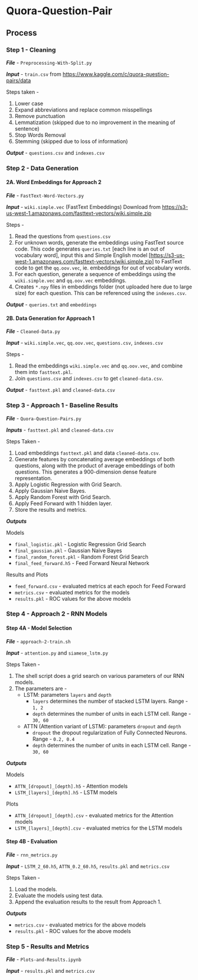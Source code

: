# Quora-Question-Pair

## Process

### Step 1 - Cleaning

***File*** - `Preprocessing-With-Split.py`

***Input*** - `train.csv` from https://www.kaggle.com/c/quora-question-pairs/data

Steps taken -
1. Lower case
2. Expand abbreviations and replace common misspellings
3. Remove punctuation
4. Lemmatization (skipped due to no improvement in the meaning of sentence)
5. Stop Words Removal
6. Stemming (skipped due to loss of information)

***Output*** - `questions.csv` and `indexes.csv`

### Step 2 - Data Generation

#### 2A. Word Embeddings for Approach 2

***File*** - `FastText-Word-Vectors.py`

***Input*** - `wiki.simple.vec` (FastText Embeddings) Download from https://s3-us-west-1.amazonaws.com/fasttext-vectors/wiki.simple.zip

Steps -
1. Read the questions from `questions.csv`
2. For unknown words, generate the embeddings using FastText source code. This code generates `queries.txt` [each line is an out of vocabulary word], input this and Simple English model [https://s3-us-west-1.amazonaws.com/fasttext-vectors/wiki.simple.zip] to FastText code to get the `qq.oov.vec`, ie. embeddings for out of vocabulary words.
3. For each question, generate a sequence of embeddings using the `wiki.simple.vec` and `qq.oov.vec` embeddings.
4. Creates `*.npy` files in embeddings folder (not uploaded here due to large size) for each question. This can be referenced using the `indexes.csv`.

***Output*** - `queries.txt` and `embeddings`

#### 2B. Data Generation for Approach 1

***File*** - `Cleaned-Data.py`

***Input*** - `wiki.simple.vec`, `qq.oov.vec`, `questions.csv`, `indexes.csv`

Steps -
1. Read the embeddings `wiki.simple.vec` and `qq.oov.vec`, and combine them into `fasttext.pkl`.
2. Join `questions.csv` and `indexes.csv` to get `cleaned-data.csv`.

***Output*** - `fasttext.pkl` and `cleaned-data.csv`

### Step 3 - Approach 1 - Baseline Results

***File*** - `Quora-Question-Pairs.py`

***Inputs*** - `fasttext.pkl` and `cleaned-data.csv`

Steps Taken -
1. Load embeddings `fasttext.pkl` and data `cleaned-data.csv`.
2. Generate features by concatenating average embeddings of both questions, along with the product of average embeddings of both questions. This generates a 900-dimension dense feature representation.
3. Apply Logistic Regression with Grid Search.
4. Apply Gaussian Naive Bayes.
5. Apply Random Forest with Grid Search.
6. Apply Feed Forward with 1 hidden layer.
7. Store the results and metrics.

***Outputs***

Models
- `final_logistic.pkl` - Logistic Regression Grid Search
- `final_gaussian.pkl` - Gaussian Naive Bayes
- `final_random_forest.pkl` - Random Forest Grid Search
- `final_feed_forward.h5` - Feed Forward Neural Network

Results and Plots
- `feed_forward.csv` - evaluated metrics at each epoch for Feed Forward
- `metrics.csv` - evaluated metrics for the models
- `results.pkl` - ROC values for the above models

### Step 4 - Approach 2 - RNN Models

#### Step 4A - Model Selection

***File*** - `approach-2-train.sh`

***Input*** - `attention.py` and `siamese_lstm.py`

Steps Taken -
1. The shell script does a grid search on various parameters of our RNN models.
2. The parameters are -
    - LSTM: parameters `layers` and `depth`
        - `layers` determines the number of stacked LSTM layers. Range - `1, 2`
        - `depth` determines the number of units in each LSTM cell. Range - `30, 60`
    - ATTN (Attention variant of LSTM): parameters `dropout` and `depth`
        - `dropout` the dropout regularization of Fully Connected Neurons. Range - `0.2, 0.4`
        - `depth` determines the number of units in each LSTM cell. Range - `30, 60`

***Outputs***

Models
- `ATTN_[dropout]_[depth].h5` - Attention models
- `LSTM_[layers]_[depth].h5` - LSTM models

Plots
- `ATTN_[dropout]_[depth].csv` - evaluated metrics for the Attention models
- `LSTM_[layers]_[depth].csv` - evaluated metrics for the LSTM models

#### Step 4B - Evaluation

***File*** - `rnn_metrics.py`

***Input*** - `LSTM_2_60.h5`, `ATTN_0.2_60.h5`, `results.pkl` and `metrics.csv`

Steps Taken -
1. Load the models.
2. Evaluate the models using test data.
3. Append the evaluation results to the result from Approach 1.

***Outputs***
- `metrics.csv` - evaluated metrics for the above models
- `results.pkl` - ROC values for the above models

### Step 5 - Results and Metrics

***File*** - `Plots-and-Results.ipynb`

***Input*** - `results.pkl` and `metrics.csv`
